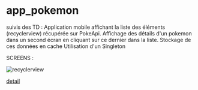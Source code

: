 # app_pokemon


suivis des TD :
Application mobile affichant la liste des éléments (recyclerview) récupérée sur PokeApi.
Affichage des détails d'un pokemon dans un second écran en cliquant sur ce dernier dans la liste.
Stockage de ces données en cache
Utilisation d'un Singleton

SCREENS :

![recyclerview](https://user-images.githubusercontent.com/84347615/120234921-3c088000-c259-11eb-92a8-eabb93955cd1.PNG)

[detail](https://user-images.githubusercontent.com/84347615/120234953-4e82b980-c259-11eb-9224-f364f5f8e618.PNG)

